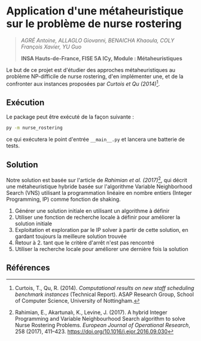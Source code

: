 # Application d'une métaheuristique sur le problème de nurse rostering
> *AGRÉ Antoine, ALLAGLO Giovanni, BENAICHA Khaoula, COLY François Xavier, YU Guo*
>
>**INSA Hauts-de-France, FISE 5A ICy, Module : Métaheuristiques**

Le but de ce projet est d'étudier des approches métaheuristiques au problème NP-difficile de nurse rostering, d'en implémenter une, et de la confronter aux instances proposées par *Curtois et Qu (2014)*[^1].

## Exécution

Le package peut être exécuté de la façon suivante :

```cmd
py -m nurse_rostering
```

ce qui exécutera le point d'entrée `__main__.py` et lancera une batterie de tests.

## Solution

Notre solution est basée sur l'article de *Rahimian et al. (2017)*[^2], qui décrit une métaheuristique hybride basée sur l'algorithme Variable Neighborhood Search (VNS) utilisant la programmation linéaire en nombre entiers (Integer Programming, IP) comme fonction de shaking.

1. Générer une solution initiale en utilisant un algorithme à définir
2. Utiliser une fonction de recherche locale à définir pour améliorer la solution initiale
3. Exploitation et exploration par le IP solver à partir de cette solution, en gardant toujours la meilleure solution trouvée
4. Retour à 2. tant que le critère d'arrêt n'est pas rencontré
5. Utiliser la recherche locale pour améliorer une dernière fois la solution

## Références

[^1]: Curtois, T., Qu, R. (2014). *Computational results on new staff scheduling benchmark instances* (Technical Report). ASAP Research Group, School of Computer Science, University of Nottingham.
[^2]: Rahimian, E., Akartunalı, K., Levine, J. (2017). A hybrid Integer Programming and Variable Neighbourhood Search algorithm to solve Nurse Rostering Problems. *European Journal of Operational Research*, 258 (2017), 411–423. https://doi.org/10.1016/j.ejor.2016.09.030